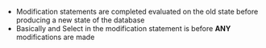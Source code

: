  - Modification statements are completed evaluated on the old state before producing a new state of the database
 - Basically and Select in the modification statement is before **ANY** modifications are made